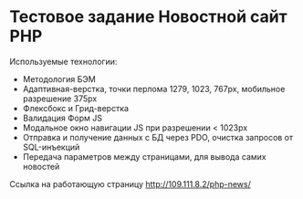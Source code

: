 # Тестовое задание Новостной сайт PHP

Используемые технологии:

* Методология БЭМ
* Адаптивная-верстка, точки перлома 1279, 1023, 767px, мобильное разрешение 375px
* Флексбокс и Грид-верстка
* Валидация Форм JS
* Модальное окно навигации JS при разрешении < 1023px
* Отправка и получение данных с БД через PDO, очистка запросов от SQL-инъекций
* Передача параметров между страницами, для вывода самих новостей

Ссылка на работающую страницу http://109.111.8.2/php-news/